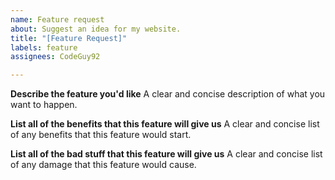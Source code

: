 ```yaml
---
name: Feature request
about: Suggest an idea for my website.
title: "[Feature Request]"
labels: feature
assignees: CodeGuy92

---
```


**Describe the feature you'd like**
A clear and concise description of what you want to happen.

**List all of the benefits that this feature will give us**
A clear and concise list of any benefits that this feature would start.

**List all of the bad stuff that this feature will give us**
A clear and concise list of any damage that this feature would cause.
